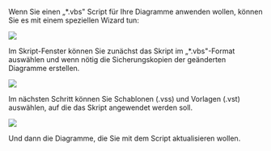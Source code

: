 

Wenn Sie einen „\*.vbs" Script für Ihre Diagramme anwenden wollen,
können Sie es mit einem speziellen Wizard tun:

![](//images.ctfassets.net/utx1h0gfm1om/1Wpo34H8ssoQwSeGamCa8o/46f96b33251a3befac9244b861137e95/1018827.png)  
  
Im Skript-Fenster können Sie zunächst das Skript im „\*.vbs"-Format
auswählen und wenn nötig die Sicherungskopien der geänderten Diagramme
erstellen.

![](//images.ctfassets.net/utx1h0gfm1om/2dJhstWYrOm8awQGkUW2ac/429dbc1958dc5bb28e1b2e8c0b239800/1018823.png)

Im nächsten Schritt können Sie Schablonen (.vss) und Vorlagen (.vst)
auswählen, auf die das Skript angewendet werden soll.

![](//images.ctfassets.net/utx1h0gfm1om/5KrigSOQqk0Wy6GwQiu8GC/d9d5b7227524987d23623bd6984efef9/1018836.png)

Und dann die Diagramme, die Sie mit dem Script aktualisieren wollen.

